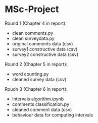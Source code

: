 # MSc-Project
Round 1 (Chapter 4 in report):
- clean comments.py
- clean surveydata.py
- original comments data (csv)
- survey1 constructive data (csv)
- survey2 constructive data (csv)

Round 2 (Chapter 5 in report):
- word counting.py
- cleaned survey data (csv)

Roudn 3 (Chapter 6 in report):
- intervals algorithm.ipynb
- comments classification.py
- cleaned comment data (csv)
- behaviour data for computing intervals

